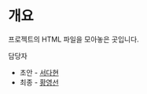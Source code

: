 # 개요
프로젝트의 HTML 파일을 모아놓은 곳입니다.

담당자
- 초안 - [서다현](https://github.com/DahyeonS)
- 최종 - [황영선](https://github.com/siucrystal)
